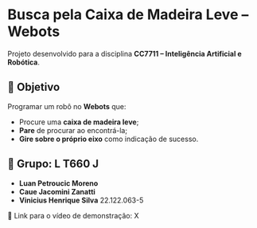 # Busca pela Caixa de Madeira Leve – Webots

Projeto desenvolvido para a disciplina **CC7711 – Inteligência Artificial e Robótica**.

## 🎯 Objetivo

Programar um robô no **Webots** que:

- Procure uma **caixa de madeira leve**;
- **Pare** de procurar ao encontrá-la;
- **Gire sobre o próprio eixo** como indicação de sucesso.

## 👥 Grupo: L T660 J

- **Luan Petroucic Moreno**  
- **Caue Jacomini Zanatti**  
- **Vinicius Henrique Silva** 22.122.063-5

🔗 Link para o vídeo de demonstração: X

